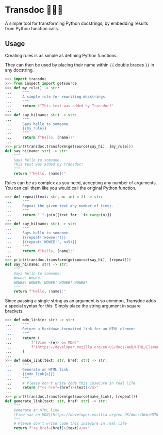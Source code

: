 # Transdoc 🩵🤍💖

A simple tool for transforming Python docstrings, by embedding results from
Python function calls.

## Usage

Creating rules is as simple as defining Python functions.

They can then be used by placing their name within `{{` double braces `}}` in
any docstring.

```py
>>> import transdoc
>>> from inspect import getsource
>>> def my_rule() -> str:
...     """
...     A simple rule for rewriting docstrings
...     """
...     return f"This text was added by Transdoc!"
...
>>> def say_hi(name: str) -> str:
...     """
...     Says hello to someone.
...     {{my_rule}}
...     """
...     return f"Hello, {name}!"
...
>>> print(transdoc.transform(getsource(say_hi), [my_rule]))
def say_hi(name: str) -> str:
    """
    Says hello to someone.
    This text was added by Transdoc!
    """
    return f"Hello, {name}!"
```

Rules can be as complex as you need, accepting any number of arguments. You can
call them like you would call the original Python function.

```py
>>> def repeat(text: str, n: int = 2) -> str:
...     """
...     Repeat the given text any number of times.
...     """
...     return " ".join([text for _ in range(n)])
...
>>> def say_hi(name: str) -> str:
...     """
...     Says hello to someone.
...     {{repeat('wowee!')}}
...     {{repeat('WOWEE!', n=5)}}
...     """
...     return f"Hello, {name}!"
...
>>> print(transdoc.transform(getsource(say_hi), [repeat]))
def say_hi(name: str) -> str:
    """
    Says hello to someone.
    Wowee! Wowee!
    WOWEE! WOWEE! WOWEE! WOWEE! WOWEE!
    """
    return f"Hello, {name}!"
```

Since passing a single string as an argument is so common, Transdoc adds a
special syntax for this. Simply place the string argument in square brackets.

```py
>>> def mdn_link(e: str) -> str:
...     """
...     Return a Markdown-formatted link for an HTML element
...     """
...     return (
...         f"[View <{e}> on MDN]"
...         f"(https://developer.mozilla.org/en-US/docs/Web/HTML/Element/{e})"
...     )
...
>>> def make_link(text: str, href: str) -> str:
...     """
...     Generate an HTML link.
...     {{mdn_link[a]}}
...     """
...     # Please don't write code this insecure in real life
...     return f"<a href={href}>{text}</a>"
...
>>> print(transdoc.transform(getsource(make_link), [repeat]))
def generate_link(text: str, href: str) -> str:
    """
    Generate an HTML link.
    [View <a> on MDN](https://developer.mozilla.org/en-US/docs/Web/HTML/Element/a)
    """
    # Please don't write code this insecure in real life
    return f"<a href={href}>{text}</a>"
```
